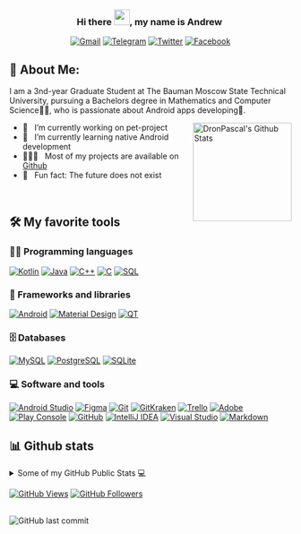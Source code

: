 <h3 align="center">
Hi there  <img src="https://media.giphy.com/media/hvRJCLFzcasrR4ia7z/giphy.gif" width="28">, my name is Andrew ​
</h3>

<p align="center">
<a href="mailto:appascalus@gmail.com"><img alt="Gmail" title="Gmail" src="https://img.shields.io/badge/-appascalus@gmail.com-c14438?style=flat&logo=Gmail&logoColor=white"/></a>
<a href="https://t.me/appascal"><img alt="Telegram" title="Telegram" src="https://img.shields.io/badge/-@appascal-0088CC?style=flat&logo=Telegram&logoColor=white"/></a>
<a href="https://twitter.com/appaskal"><img alt="Twitter" title="Twitter" src="https://img.shields.io/badge/-@appaskal-00acee?style=flat&logo=Twitter&logoColor=white"/></a> 
<a href="https://m.me/appascalus"><img alt="Facebook" title="Facebook" src="https://img.shields.io/badge/-Messenger-0078FF?style=flat&logo=Messenger&logoColor=white"/></a> 
</p>

## 🧐 About Me: 
I am a 3nd-year Graduate Student at The Bauman Moscow State Technical University, pursuing a Bachelors degree in Mathematics and Computer Science👨‍💻, who is passionate about Android apps developing📱.
<br>

<a href="https://github.com/anuraghazra/github-readme-stats"><img alt="DronPascal's Github Stats" src="https://denvercoder1-github-readme-stats.vercel.app/api?username=DronPascal&show_icons=true&count_private=true&theme=react&hide_border=true&bg_color=1F222E&title_color=F85D7F&icon_color=F8D866" height="176px" align="right"/></a>

- 🔭 &nbsp; I’m currently working on pet-project
- 🌱 &nbsp; I’m currently learning native Android development
- 👨🏻‍💻 &nbsp; Most of my projects are available on [Github](https://github.com/DronPascal?tab=repositories)
- 👾 &nbsp; Fun fact: The future does not exist
<!-- - 📝 &nbsp; Checkout my [resume]() -->
<br>
<!-- Some badges are from https://github.com/Ileriayo/markdown-badges -->

## 🛠️ My favorite tools
### 👨‍💻 Programming languages
<p>
<a href="https://github.com/search?q=user%3ADronPascal+is%3Arepo+language%3Akotlin"><img alt="Kotlin" src="https://img.shields.io/badge/Kotlin-0095D5.svg?logo=Kotlin&logoColor=white"></a>
<a href="https://github.com/search?q=user%3ADronPascal+is%3Arepo+language%3Ajava"><img alt="Java" src="https://img.shields.io/badge/Java-e76e12.svg?logo=java&logoColor=white"></a>
<a href="https://github.com/search?q=user%3ADronPascal+is%3Arepo+language%3Acpp"><img alt="C++" src="https://img.shields.io/badge/C++%20-00599C.svg?logo=c%2B%2B&logoColor=white"></a>
<a href="https://github.com/search?q=user%3ADronPascal+is%3Arepo+language%3Ac"><img alt="C" src="https://img.shields.io/badge/C%20-2370ED.svg?logo=c&logoColor=white"></a>
<a href="https://github.com/search?q=user%3ADronPascal+is%3Arepo+language%3Akotlin">
<a href="https://github.com/search?q=user%3ADronPascal+is%3Arepo+language%3Akotlin">
<a href="https://github.com/search?q=user%3ADronPascal+is%3Arepo+language%3Asql"><img alt="SQL" src="https://img.shields.io/badge/SQL%20-025E8C.svg?logo=amazon-dynamodb&logoColor=white"></a>
</p>


### 🧰 Frameworks and libraries
<p>
<a href="#!"><img alt="Android" src="https://img.shields.io/badge/Android-3DDC84?logo=android&logoColor=white"></a>
<a href="#!"><img alt="Material Design" src="https://img.shields.io/badge/Material%20Design-%230081CB.svg?logo=material-design&logoColor=white"></a>
<a href="#!"><img alt="QT" src="https://img.shields.io/badge/-QT-3fc74f?logo=qt&logoColor=white"></a>
</p>

### 🗄️ Databases
<p>
<a href="#!"><img alt="MySQL" src="https://img.shields.io/badge/MySQL-00f.svg?logo=mysql&logoColor=white"></a>
<a href="#!"><img alt="PostgreSQL" src ="https://img.shields.io/badge/PostgreSQL-316192.svg?logo=postgresql&logoColor=white"></a>
<a href="#!"><img alt="SQLite" src ="https://img.shields.io/badge/SQLite-07405e.svg?logo=sqlite&logoColor=white"></a>
</p>

### 💻 Software and tools
<p>
<a href="#!"><img alt="Android Studio" src="https://img.shields.io/badge/Android%20Studio-008678.svg?logo=android-studio&logoColor=white"></a>
<a href="#!"><img alt="Figma" src="https://img.shields.io/badge/Figma%20-524ef6.svg?logo=figma&logoColor=white"></a>
<a href="#!"><img alt="Git" src="https://img.shields.io/badge/Git%20-F05033.svg?logo=git&logoColor=white"></a>
<a href="#!"><img alt="GitKraken" src="https://img.shields.io/badge/GitKraken%20-179287.svg?logo=gitkraken&logoColor=white"></a>
<a href="#!"><img alt="Trello" src="https://img.shields.io/badge/Trello-0052CC.svg?logo=trello&logoColor=white"></a>
<a href="#!"><img alt="Adobe" src="https://img.shields.io/badge/Adobe%20-FF0000.svg?logo=adobe&logoColor=white"></a>
<a href="#!"><img alt="Play Console" src="https://img.shields.io/badge/Play%20Console-5d7183.svg?logo=google-play&logoColor=white"></a>
<a href="#!"><img alt="GitHub" src="https://img.shields.io/badge/GitHub%20-000000.svg?logo=github&logoColor=white"></a>
<a href="#!"><img alt="IntelliJ IDEA" src="https://img.shields.io/badge/IntelliJ%20IDEA-5566ee?logo=intellijidea&logoColor=white"></a>
<a href="#!"><img alt="Visual Studio" src="https://img.shields.io/badge/-Visual Studio-5C2D91?logo=visualstudio&logoColor=white"></a>
<a href="#!"><img alt="Markdown" src="https://img.shields.io/badge/Markdown-111f1c.svg?logo=markdown&logoColor=white"></a>
</p>

## 📊 Github stats
<!-- https://github.com/anuraghazra/github-readme-stats -->
<details> 
<summary>Some of my GitHub Public Stats 💻</summary>
<p>
<!-- https://git.io/streak-stats -->
<a href="https://git.io/streak-stats"><img alt="" src="https://github-readme-streak-stats.herokuapp.com?user=DronPascal&theme=kacho_ga&hide_border=true&background=1F222E&fire=F8D866&sideLabels=F8D866&currStreakLabel=F8D866&ring=FF6969BB&currStreakNum=FF6969BB&sideNums=FF6969BB" height="192px"/></a> 
<!-- https://github.com/anuraghazra/github-readme-stats -->
<a href="https://github.com/anuraghazra/github-readme-stats"><img alt="DronPascal's Top Languages" src="https://denvercoder1-github-readme-stats.vercel.app/api/top-langs/?username=DronPascal&langs_count=8&layout=compact&theme=react&hide_border=true&bg_color=1F222E&title_color=F86666&icon_color=F8D866" height="192px"/></a>
<br>
<b>Note:</b> Top languages is only a metric of the languages my public code consists of and doesn't reflect experience or skill level.
<br><!-- https://github.com/ashutosh00710/github-readme-activity-graph -->
<a href="https://github.com/ashutosh00710/github-readme-activity-graph"><img alt="DronPascal's Activity Graph" src="https://activity-graph.herokuapp.com/graph?username=DronPascal&bg_color=1F222E&color=F8D866&line=F86666&point=FFFFFF&hide_border=true" height="294px"/></a>
</p><!-- https://github.com/ryo-ma/github-profile-trophy -->
<a href="https://github.com/ryo-ma/github-profile-trophy"><img alt="GitHub Achievements" title="Github Achievements" src="https://github-profile-trophy.vercel.app/?username=DronPascal&theme=onedark&no-frame=true&rank=SECRET,SSS,SS,S,AAA,AA,A,B,C&column=7" align="center"/></a>

</details>

<p>
<a href="#"><img alt="GitHub Views" src="https://komarev.com/ghpvc/?username=DronPascal&color=yellow"/></a>
<a href="#"><img alt="GitHub Followers" title="Follow me on Github" src="https://img.shields.io/github/followers/DronPascal?color=blueviolet&logo=github&label=Followers"/></a>
</p>

<br>
<img alt="GitHub last commit" src="https://img.shields.io/github/last-commit/DronPascal/DronPascal?label=last%20update">
